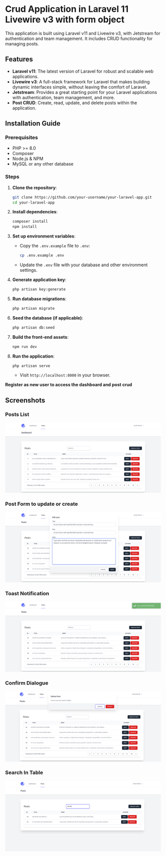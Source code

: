 # Crud Application in Laravel 11 Livewire v3 with form object

This application is built using Laravel v11 and Livewire v3, with Jetstream for authentication and team management. It includes CRUD functionality for managing posts.

## Features
- **Laravel v11**: The latest version of Laravel for robust and scalable web applications.
- **Livewire v3**: A full-stack framework for Laravel that makes building dynamic interfaces simple, without leaving the comfort of Laravel.
- **Jetstream**: Provides a great starting point for your Laravel applications with authentication, team management, and more.
- **Post CRUD**: Create, read, update, and delete posts within the application.


## Installation Guide

### Prerequisites
- PHP >= 8.0
- Composer
- Node.js & NPM
- MySQL or any other database

### Steps

1. **Clone the repository**:
    ```sh
    git clone https://github.com/your-username/your-laravel-app.git
    cd your-laravel-app
    ```

2. **Install dependencies**:
    ```sh
    composer install
    npm install
    ```

3. **Set up environment variables**:
    - Copy the `.env.example` file to `.env`:
        ```sh
        cp .env.example .env
        ```
    - Update the `.env` file with your database and other environment settings.

4. **Generate application key**:
    ```sh
    php artisan key:generate
    ```

5. **Run database migrations**:
    ```sh
    php artisan migrate
    ```

6. **Seed the database (if applicable)**:
    ```sh
    php artisan db:seed
    ```

7. **Build the front-end assets**:
    ```sh
    npm run dev
    ```

8. **Run the application**:
    ```sh
    php artisan serve
    ```
    - Visit `http://localhost:8000` in your browser.

**Register as new user to access the dashboard and post crud**

## Screenshots

### Posts List
![Posts List](public/screenshots/1.png)

### Post Form to update or create
![Dashboard](public/screenshots/2.png)

### Toast Notification
![Notification](public/screenshots/3.png)

### Confirm Dialogue
![Confirm Dialogue](public/screenshots/4.png)

### Search In Table
![Notification](public/screenshots/5.png)


